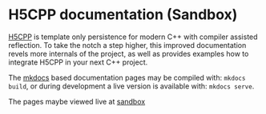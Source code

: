 # H5CPP documentation (Sandbox)

[H5CPP](http://h5cpp.org) is template only persistence for modern C++ with compiler assisted reflection. To take the notch a step higher, this improved documentation revels more internals of the project, as well as provides examples how to integrate H5CPP in your next C++ project.


The  [mkdocs](http://mkdocs.org) based documentation pages may be compiled with: `mkdocs build`, or during development a live version is available with: `mkdocs serve`.

The pages maybe viewed live at [sandbox](http://sandbox.h5cpp.org)
